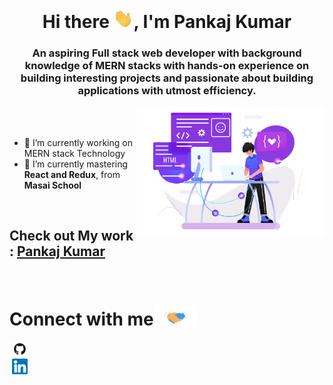 
<h1 align="center">Hi there <img width="32" src="https://raw.githubusercontent.com/ABSphreak/ABSphreak/master/gifs/Hi.gif">, I'm Pankaj Kumar</h1>
<h3 align="center">An aspiring Full stack web developer with background knowledge 
                    of MERN stacks with hands-on experience on building interesting projects and passionate about building applications
                     with utmost efficiency.</h3>

<img src="https://github.com/pankaj5417/koovs.com/blob/main/about.png?raw=true" width="300px" align="right">

<br>
<br>
<ul>
  <li> 🔭 I’m currently working on MERN stack Technology</li>
  <li> 🌱 I’m currently mastering  <b>React and Redux</b></a>, from  <b>Masai School</b></li>

    
 <!-- <li> 👯👋 I’m open to </li>-->
<!--   <li> 😄 Pronouns: He/Him </li> -->
</ul><br/>
 
<p>
 <!-- GitHub Statistics!-->


<!-- Most Languages Used Statistics!-->  
 
</p>

</p>


<p align="left">

</p>


## Check out My work : [Pankaj Kumar](https://pankaj5417.github.io/myportfolio/)

<br/>

<!-- Handshake Gif-->


# Connect with me<img src="https://github.com/pankaj5417/koovs.com/blob/main/icons/Handshake.gif?raw=true" height="32px">

<span >&nbsp;</span>[<img src="https://github.com/pankaj5417/koovs.com/blob/main/icons/GitHub-Mark.png?raw=true" alt="Github logo"  width="25">](https://github.com/pankaj5417)  
<span >&nbsp;</span>[<img src="https://github.com/zaahidali/zaahidali/blob/main/Assets/Linkedin.svg" alt="Linkedin Logo" width="25">](https://www.linkedin.com/in/pk-pankajkumar) 






